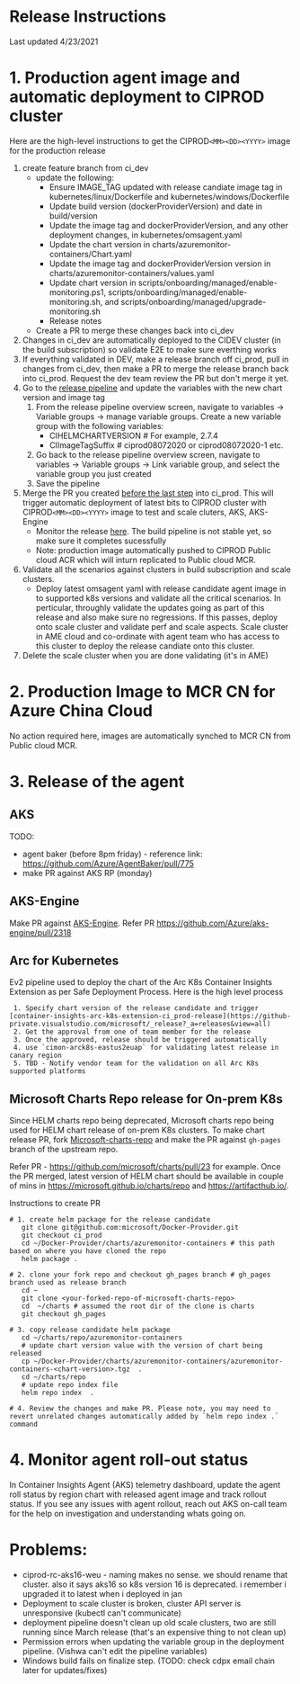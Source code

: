 # Release Instructions
Last updated 4/23/2021

# 1. Production agent image and automatic deployment to CIPROD cluster

Here are the high-level instructions to get the CIPROD`<MM><DD><YYYY>` image for the production release
1. create feature branch from ci_dev
   - update the following:
      <!--      > Note: This required since Azure Dev Ops pipeline doesnt support --build-arg yet to automate this.    -- What does this line mean? -->
      - Ensure IMAGE_TAG updated with release candiate image tag in kubernetes/linux/Dockerfile and kubernetes/windows/Dockerfile
      - Update build version (dockerProviderVersion) and date in build/version
      - Update the image tag and dockerProviderVersion, and any other deployment changes, in kubernetes/omsagent.yaml
      - Update the chart version in charts/azuremonitor-containers/Chart.yaml
      - Update the image tag and dockerProviderVersion version in charts/azuremonitor-containers/values.yaml 
      - Update chart version in scripts/onboarding/managed/enable-monitoring.ps1, scripts/onboarding/managed/enable-monitoring.sh, and scripts/onboarding/managed/upgrade-monitoring.sh
      - Release notes
   - Create a PR to merge these changes back into ci_dev
2. Changes in ci_dev are automatically deployed to the CIDEV cluster (in the build subscription) so validate E2E to make sure everthing works
3. <a name="create_ci_prod_pr_anchor">If everything validated in DEV, make a release branch off ci_prod, pull in changes from ci_dev, then make a PR to merge the release branch back into ci_prod. Request the dev team review the PR but don't merge it yet.</a>
4. Go to the [release pipeline](https://github-private.visualstudio.com/microsoft/_releaseDefinition?definitionId=11&_a=environments-editor-preview) and update the variables with the new chart version and image tag
   1. From the release pipeline overview screen, navigate to variables -> Variable groups -> manage variable groups. Create a new variable group with the following variables:
      - CIHELMCHARTVERSION <VersionValue> # For example, 2.7.4
      - CIImageTagSuffix <ImageTag> # ciprod08072020 or ciprod08072020-1 etc.
   2. Go back to the release pipeline overview screen, navigate to variables -> Variable groups -> Link variable group, and select the variable group you just created
   3. Save the pipeline
5. Merge the PR you created [before the last step](#create_ci_prod_pr_anchor) into ci_prod. This will trigger automatic deployment of latest bits to CIPROD cluster with CIPROD`<MM><DD><YYYY>` image to test and scale cluters, AKS, AKS-Engine
   - Monitor the release [here](https://github-private.visualstudio.com/microsoft/_build?definitionId=243). The build pipeline is not stable yet, so make sure it completes sucessfully
   - Note: production image automatically pushed to CIPROD Public cloud ACR which will inturn replicated to Public cloud MCR.
6. Validate all the scenarios against clusters in build subscription and scale clusters. 
   - Deploy latest omsagent yaml with release candidate agent image in to supported k8s versions and validate all the critical scenarios. In perticular, throughly validate the updates going as part of this release and also make sure no regressions. If  this passes, deploy onto scale cluster and  validate perf and scale aspects. Scale cluster in AME cloud and co-ordinate with agent team who has access to this cluster to deploy the release candiate onto this cluster.
7. Delete the scale cluster when you are done validating (it's in AME)


# 2. Production Image to MCR CN for Azure China Cloud

No action required here, images are automatically synched to MCR CN from Public cloud MCR.

# 3. Release of the agent

## AKS

TODO:
- agent baker (before 8pm friday) - reference link: https://github.com/Azure/AgentBaker/pull/775
- make PR against AKS RP (monday)

## AKS-Engine

Make PR against [AKS-Engine](https://github.com/Azure/aks-engine). Refer PR https://github.com/Azure/aks-engine/pull/2318

## Arc for Kubernetes 

Ev2 pipeline used to deploy the chart of the Arc K8s Container Insights Extension as per Safe Deployment Process. 
Here is the high level process
```
 1. Specify chart version of the release candidate and trigger [container-insights-arc-k8s-extension-ci_prod-release](https://github-private.visualstudio.com/microsoft/_release?_a=releases&view=all)
 2. Get the approval from one of team member for the release
 3. Once the approved, release should be triggered automatically 
 4. use `cimon-arck8s-eastus2euap` for validating latest release in canary region
 5. TBD - Notify vendor team for the validation on all Arc K8s supported platforms
```

## Microsoft Charts Repo release for On-prem K8s

Since HELM charts repo being deprecated, Microsoft charts repo being used for HELM chart release of on-prem K8s clusters. 
To make chart release PR, fork [Microsoft-charts-repo]([https://github.com/microsoft/charts/tree/gh-pages) and make the PR against `gh-pages` branch of the upstream repo. 

Refer PR - https://github.com/microsoft/charts/pull/23 for example.
Once the PR merged, latest version of HELM chart should be available in couple of mins in https://microsoft.github.io/charts/repo and https://artifacthub.io/.

Instructions to create PR
```
# 1. create helm package for the release candidate 
   git clone git@github.com:microsoft/Docker-Provider.git
   git checkout ci_prod
   cd ~/Docker-Provider/charts/azuremonitor-containers # this path based on where you have cloned the repo
   helm package . 

# 2. clone your fork repo and checkout gh_pages branch # gh_pages branch used as release branch 
   cd ~ 
   git clone <your-forked-repo-of-microsoft-charts-repo>
   cd  ~/charts # assumed the root dir of the clone is charts
   git checkout gh_pages

# 3. copy release candidate helm package 
   cd ~/charts/repo/azuremonitor-containers 
   # update chart version value with the version of chart being released
   cp ~/Docker-Provider/charts/azuremonitor-containers/azuremonitor-containers-<chart-version>.tgz  .  
   cd ~/charts/repo
   # update repo index file 
   helm repo index  .
    
# 4. Review the changes and make PR. Please note, you may need to revert unrelated changes automatically added by `helm repo index .` command

```

# 4. Monitor agent roll-out status

In Container Insights Agent (AKS) telemetry dashboard, update the agent roll status by  region chart with released agent image and track rollout status. If you see any issues with agent rollout, reach out AKS on-call team for the help on investigation and understanding whats going on.




# Problems:
- ciprod-rc-aks16-weu - naming makes no sense. we should rename that cluster. also it says aks16 so k8s version 16 is deprecated. i remember i upgraded it to latest when i deployed in jan
- Deployment to scale cluster is broken, cluster API server is unresponsive (kubectl can't communicate)
- deployment pipeline doesn't clean up old scale clusters, two are still running since March release (that's an expensive thing to not clean up)
- Permission errors when updating the variable group in the deployment pipeline. (Vishwa can't edit the pipeline variables)
- Windows build fails on finalize step. (TODO: check cdpx email chain later for updates/fixes)
